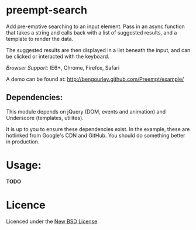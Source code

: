 preempt-search
=======

Add pre-emptive searching to an input element. Pass in an async function
that takes a string and calls back with a list of suggested results, and
a template to render the data.

The suggested results are then displayed in a list beneath the input, and can be
clicked or interacted with the keyboard.

*Browser Support*: IE6+, Chrome, Firefox, Safari

A demo can be found at: http://bengourley.github.com/Preempt/example/

## Dependencies:

This module depends on jQuery (DOM, events and animation) and Underscore
(templates, utilites).

It is up to you to ensure these dependencies exist. In the example, these are
hotlinked from Google's CDN and GitHub. You should do something better in
production.

# Usage:

**TODO**

# Licence
Licenced under the [New BSD License](http://opensource.org/licenses/bsd-license.php)